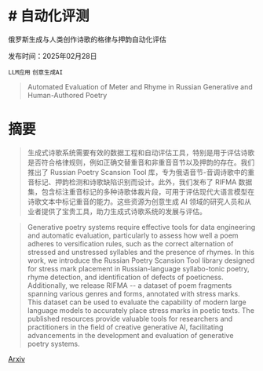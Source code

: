 # # 自动化评测
俄罗斯生成与人类创作诗歌的格律与押韵自动化评估

发布时间：2025年02月28日

`LLM应用` `创意生成AI`

> Automated Evaluation of Meter and Rhyme in Russian Generative and Human-Authored Poetry

# 摘要

> 生成式诗歌系统需要有效的数据工程和自动评估工具，特别是用于评估诗歌是否符合格律规则，例如正确交替重音和非重音音节以及押韵的存在。我们推出了 Russian Poetry Scansion Tool 库，专为俄语音节-音调诗歌中的重音标记、押韵检测和诗歌缺陷识别而设计。此外，我们发布了 RIFMA 数据集，包含标注重音标记的多种诗歌体裁片段，可用于评估现代大语言模型在诗歌文本中标记重音的能力。这些资源为创意生成 AI 领域的研究人员和从业者提供了宝贵工具，助力生成式诗歌系统的发展与评估。

> Generative poetry systems require effective tools for data engineering and automatic evaluation, particularly to assess how well a poem adheres to versification rules, such as the correct alternation of stressed and unstressed syllables and the presence of rhymes.
  In this work, we introduce the Russian Poetry Scansion Tool library designed for stress mark placement in Russian-language syllabo-tonic poetry, rhyme detection, and identification of defects of poeticness. Additionally, we release RIFMA -- a dataset of poem fragments spanning various genres and forms, annotated with stress marks. This dataset can be used to evaluate the capability of modern large language models to accurately place stress marks in poetic texts.
  The published resources provide valuable tools for researchers and practitioners in the field of creative generative AI, facilitating advancements in the development and evaluation of generative poetry systems.

[Arxiv](https://arxiv.org/abs/2502.20931)
